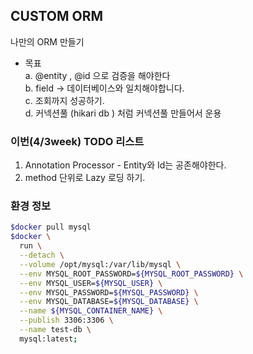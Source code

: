 ## CUSTOM ORM
나만의 ORM 만들기

- 목표  
  a. @entity , @id 으로 검증을 해야한다  
  b. field -> 데이터베이스와 일치해야합니다.  
  c. 조회까지 성공하기.  
  d. 커넥션풀 (hikari db ) 처럼 커넥션풀 만들어서 운용  

### 이번(4/3week) TODO 리스트
1. Annotation Processor - Entity와 Id는 공존해야한다.
2. method 단위로 Lazy 로딩 하기.


### 환경 정보

```bash
$docker pull mysql
$docker \
  run \
  --detach \
  --volume /opt/mysql:/var/lib/mysql \
  --env MYSQL_ROOT_PASSWORD=${MYSQL_ROOT_PASSWORD} \
  --env MYSQL_USER=${MYSQL_USER} \
  --env MYSQL_PASSWORD=${MYSQL_PASSWORD} \
  --env MYSQL_DATABASE=${MYSQL_DATABASE} \
  --name ${MYSQL_CONTAINER_NAME} \
  --publish 3306:3306 \
  --name test-db \
  mysql:latest; 
```
